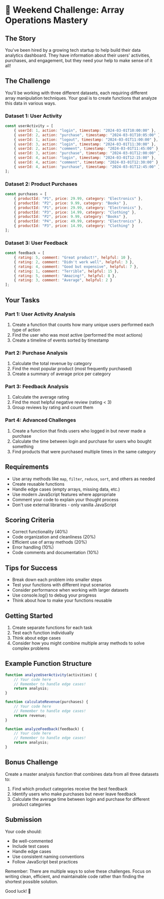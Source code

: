 # 🚀 Weekend Challenge: Array Operations Mastery

## The Story
You've been hired by a growing tech startup to help build their data analytics dashboard. They have information about their users' activities, purchases, and engagement, but they need your help to make sense of it all!

## The Challenge
You'll be working with three different datasets, each requiring different array manipulation techniques. Your goal is to create functions that analyze this data in various ways.

### Dataset 1: User Activity
```javascript
const userActivity = [
    { userId: 1, action: "login", timestamp: "2024-03-01T10:00:00" },
    { userId: 2, action: "purchase", timestamp: "2024-03-01T10:05:00" },
    { userId: 1, action: "logout", timestamp: "2024-03-01T11:00:00" },
    { userId: 3, action: "login", timestamp: "2024-03-01T11:30:00" },
    { userId: 2, action: "comment", timestamp: "2024-03-01T11:45:00" },
    { userId: 3, action: "purchase", timestamp: "2024-03-01T12:00:00" },
    { userId: 4, action: "login", timestamp: "2024-03-01T12:15:00" },
    { userId: 4, action: "comment", timestamp: "2024-03-01T12:30:00" },
    { userId: 4, action: "purchase", timestamp: "2024-03-01T12:45:00" }
];
```

### Dataset 2: Product Purchases
```javascript
const purchases = [
    { productId: "P1", price: 29.99, category: "Electronics" },
    { productId: "P2", price: 9.99, category: "Books" },
    { productId: "P1", price: 29.99, category: "Electronics" },
    { productId: "P3", price: 14.99, category: "Clothing" },
    { productId: "P2", price: 9.99, category: "Books" },
    { productId: "P4", price: 49.99, category: "Electronics" },
    { productId: "P3", price: 14.99, category: "Clothing" }
];
```

### Dataset 3: User Feedback
```javascript
const feedback = [
    { rating: 5, comment: "Great product!", helpful: 10 },
    { rating: 2, comment: "Didn't work well", helpful: 3 },
    { rating: 4, comment: "Good but expensive", helpful: 7 },
    { rating: 1, comment: "Terrible", helpful: 15 },
    { rating: 5, comment: "Amazing!", helpful: 8 },
    { rating: 3, comment: "Average", helpful: 2 }
];
```

## Your Tasks

### Part 1: User Activity Analysis
1. Create a function that counts how many unique users performed each type of action
2. Find the user who was most active (performed the most actions)
3. Create a timeline of events sorted by timestamp

### Part 2: Purchase Analysis
1. Calculate the total revenue by category
2. Find the most popular product (most frequently purchased)
3. Create a summary of average price per category

### Part 3: Feedback Analysis
1. Calculate the average rating
2. Find the most helpful negative review (rating < 3)
3. Group reviews by rating and count them

### Part 4: Advanced Challenges
1. Create a function that finds users who logged in but never made a purchase
2. Calculate the time between login and purchase for users who bought something
3. Find products that were purchased multiple times in the same category

## Requirements
- Use array methods like `map`, `filter`, `reduce`, `sort`, and others as needed
- Create reusable functions
- Handle edge cases (empty arrays, missing data, etc.)
- Use modern JavaScript features where appropriate
- Comment your code to explain your thought process
- Don't use external libraries - only vanilla JavaScript

## Scoring Criteria
- Correct functionality (40%)
- Code organization and cleanliness (20%)
- Efficient use of array methods (20%)
- Error handling (10%)
- Code comments and documentation (10%)

## Tips for Success
- Break down each problem into smaller steps
- Test your functions with different input scenarios
- Consider performance when working with larger datasets
- Use console.log() to debug your progress
- Think about how to make your functions reusable

## Getting Started
1. Create separate functions for each task
2. Test each function individually
3. Think about edge cases
4. Consider how you might combine multiple array methods to solve complex problems

## Example Function Structure
```javascript
function analyzeUserActivity(activities) {
    // Your code here
    // Remember to handle edge cases!
    return analysis;
}

function calculateRevenue(purchases) {
    // Your code here
    // Remember to handle edge cases!
    return revenue;
}

function analyzeFeedback(feedback) {
    // Your code here
    // Remember to handle edge cases!
    return analysis;
}
```

## Bonus Challenge
Create a master analysis function that combines data from all three datasets to:
1. Find which product categories receive the best feedback
2. Identify users who make purchases but never leave feedback
3. Calculate the average time between login and purchase for different product categories

## Submission
Your code should:
- Be well-commented
- Include test cases
- Handle edge cases
- Use consistent naming conventions
- Follow JavaScript best practices

Remember: There are multiple ways to solve these challenges. Focus on writing clean, efficient, and maintainable code rather than finding the shortest possible solution.

Good luck! 🚀

